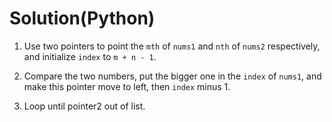 # Solution(Python)

1. Use two pointers to point the `mth` of `nums1` and `nth` of `nums2` respectively, and initialize `index` to `m + n - 1`.

2. Compare the two numbers, put the bigger one in the `index` of `nums1`, and make this pointer move to left, then `index` minus 1.

3. Loop until pointer2 out of list.

